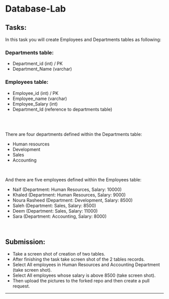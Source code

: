 # Database-Lab


## Tasks:


In this task you will create Employees and Departments tables as following:



### Departments table:
- Department_id (int) / PK
- Department_Name (varchar)



### Employees table:
- Employee_id (int) / PK
- Employee_name (varchar)
- Employee_Salary (int)
- Department_Id (reference to departments table)



</br>
</br>

There are four departments defined within the Departments table:


- Human resources
- Development
- Sales
- Accounting


</br>

And there are five employees defined within the Employees table:


- Naif (Department: Human Resources, Salary: 10000)
- Khaled (Department: Human Resources, Salary: 9000)
- Noura Rasheed (Department: Development, Salary: 8500)
- Saleh (Department: Sales, Salary: 8500)
- Deem (Department: Sales, Salary: 11000)
- Sara (Department: Accounting, Salary: 8000)


</br>

## Submission:

- Take a screen shot of creation of two tables.
- After finishing the task take screen shot of the 2 tables records.
- Select All employees in Human Resources and Accounting Department (take screen shot).
- Select All employees whose salary is above 8500 (take screen shot).
- Then upload the pictures to the forked repo and then create a pull request.

----------------------------------------------------------------
